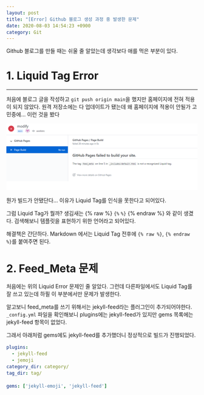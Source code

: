 ```yaml
---
layout: post
title: "[Error] Github 블로그 생성 과정 중 발생한 문제"
date: 2020-08-03 14:54:23 +0900
category: Git
---
```


Github 블로그를 만들 때는 쉬울 줄 알았는데 생각보다 애를 먹은 부분이 있다.

# 1. Liquid Tag Error

---

처음에 블로그 글을 작성하고 `git push origin main`을 했지만 홈페이지에 전혀 적용이 되지 않았다. 원격 저장소에는 다 업데이트가 됐는데 왜 홈페이지에 적용이 안될가 고민중에... 이런 것을 봤다

![alt text](/public/img/gitblog/gitblog_6.png)



뭔가 빌드가 안됐단다... 이유가 Liquid Tag를 인식을 못한다고 되어있다.



그럼 Liquid Tag가 뭘까? 생김새는 {% raw %} `{%` `%}` {% endraw %} 와 같이 생겼다. 검색해보니 템플릿을 표현하기 위한 언어라고 되어있다. 

해결책은 간단하다. Markdown 에서는 Liquid Tag 전후에 `{% raw %}`, `{% endraw %}`를 붙여주면 된다. 



# 2. Feed_Meta 문제

처음에는 위의 Liquid Error 문제인 줄 알았다. 그런데 다른파일에서도  Liquid Tag를 잘 쓰고 있는데 하필 이 부분에서만 문제가 발생한다.



알고보니 feed_meta를 쓰기 위해서는 jekyll-feed라는 플러그인이 추가되어야한다. `_config.yml` 파일을 확인해보니 plugins에는 jekyll-feed가 있지만 gems 목록에는 jekyll-feed 항목이 없었다. 

그래서 아래처럼 gems에도 jekyll-feed를 추가했더니 정상적으로 빌드가 진행되었다.

``` yml
plugins:
  - jekyll-feed
  - jemoji
category_dir: category/
tag_dir: tag/

gems: ['jekyll-emoji', 'jekyll-feed']
```

